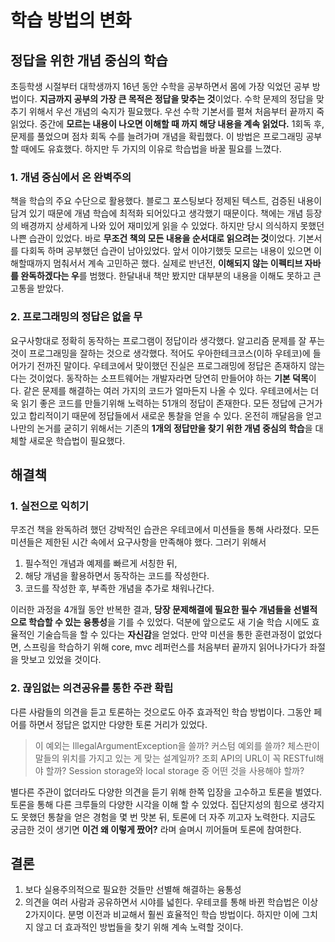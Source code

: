 # 학습 방법의 변화

## 정답을 위한 개념 중심의 학습

초등학생 시절부터 대학생까지 16년 동안 수학을 공부하면서 몸에 가장 익었던 공부 방법이다. **지금까지 공부의 가장 큰 목적은 정답을 맞추는 것**이었다. 수학 문제의 정답을 맞추기 위해서 우선 개념의 숙지가 필요했다. 우선 수학 기본서를 펼쳐 처음부터 끝까지 죽 읽었다. 중간에 **모르는 내용이 나오면 이해할 때 까지 해당 내용을 계속 읽었다.** 1회독 후, 문제를 풀었으며 점차 회독 수를 늘려가며 개념을 확립했다. 이 방법은 프로그래밍 공부할 때에도 유효했다. 하지만 두 가지의 이유로 학습법을 바꿀 필요를 느꼈다.

### 1. 개념 중심에서 온 완벽주의

책을 학습의 주요 수단으로 활용했다. 블로그 포스팅보다 정제된 텍스트, 검증된 내용이 담겨 있기 때문에 개념 학습에 최적화 되어있다고 생각했기 때문이다. 책에는 개념 등장의 배경까지 상세하게 나와 있어 재미있게 읽을 수 있었다. 하지만 당시 의식하지 못했던 나쁜 습관이 있었다. 바로 **무조건 책의 모든 내용을 순서대로 읽으려는 것**이었다. 기본서를 다회독 하며 공부했던 습관이 남아있었다. 앞서 이야기했듯 모르는 내용이 있으면 이해할때까지 멈춰서서 계속 고민하곤 했다. 실제로 반년전, **이해되지 않는 이펙티브 자바를 완독하겠다는 우**를 범했다. 한달내내 책만 봤지만 대부분의 내용을 이해도 못하고 큰 고통을 받았다.

### 2. 프로그래밍의 정답은 없을 무

요구사항대로 정확히 동작하는 프로그램이 정답이라 생각했다. 알고리즘 문제를 잘 푸는 것이 프로그래밍을 잘하는 것으로 생각했다. 적어도 우아한테크코스(이하 우테코)에 들어가기 전까진 말이다. 우테코에서 맞이했던 진실은 프로그래밍에 정답은 존재하지 않는다는 것이었다. 동작하는 소프트웨어는 개발자라면 당연히 만들어야 하는 **기본 덕목**이다. 같은 문제를 해결하는 여러 가지의 코드가 얼마든지 나올 수 있다. 우테코에서는 더욱 읽기 좋은 코드를 만들기위해 노력하는 51개의 정답이 존재한다. 모든 정답에 근거가 있고 합리적이기 때문에 정답들에서 새로운 통찰을 얻을 수 있다. 온전히 깨달음을 얻고 나만의 논거를 굳히기 위해서는 기존의 **1개의 정답만을 찾기 위한 개념 중심의 학습**을 대체할 새로운 학습법이 필요했다.

## 해결책

### 1. 실전으로 익히기

무조건 책을 완독하려 했던 강박적인 습관은 우테코에서 미션들을 통해 사라졌다. 모든 미션들은 제한된 시간 속에서 요구사항을 만족해야 했다. 그러기 위해서

1. 필수적인 개념과 예제를 빠르게 서칭한 뒤,
2. 해당 개념을 활용하면서 동작하는 코드를 작성한다.
3. 코드를 작성한 후, 부족한 개념을 추가로 채워나간다.

이러한 과정을 4개월 동안 반복한 결과,  **당장 문제해결에 필요한 필수 개념들을 선별적으로 학습할 수 있는 융통성**을 기를 수 있었다. 덕분에 앞으로도 새 기술 학습 시에도 효율적인 기술습득을 할 수 있다는 **자신감**을 얻었다. 만약 미션을 통한 훈련과정이 없었다면, 스프링을 학습하기 위해 core, mvc 레퍼런스를 처음부터 끝까지 읽어나가다가 좌절을 맛보고 있었을 것이다.

### 2. 끊임없는 의견공유를 통한 주관 확립

다른 사람들의 의견을 듣고 토론하는 것으로도 아주 효과적인 학습 방법이다. 그동안 페어를 하면서 정답은 없지만 다양한 토론 거리가 있었다.

> 이 예외는 IllegalArgumentException을 쓸까? 커스텀 예외를 쓸까?
> 체스판이 말들의 위치를 가지고 있는 게 맞는 설계일까?
> 조회 API의 URL이 꼭 RESTful해야 할까?
> Session storage와 local storage 중 어떤 것을 사용해야 할까?

별다른 주관이 없더라도 다양한 의견을 듣기 위해 한쪽 입장을 고수하고 토론을 벌였다. 토론을 통해 다른 크루들의 다양한 시각을 이해 할 수 있었다. 집단지성의 힘으로 생각지도 못했던 통찰을 얻은 경험을 몇 번 맛본 뒤, 토론에 더 자주 끼고자 노력한다. 지금도 궁금한 것이 생기면 **이건 왜 이렇게 짰어?** 라며 슬며시 끼어들며 토론에 참여한다.
## 결론
1. 보다 실용주의적으로 필요한 것들만 선별해 해결하는 융통성
2. 의견을 여러 사람과 공유하면서 시야를 넓힌다.
우테코를 통해 바뀐 학습법은 이상 2가지이다. 분명 이전과 비교해서 훨씬 효율적인 학습 방법이다. 하지만 이에 그치지 않고 더 효과적인 방법들을 찾기 위해 계속 노력할 것이다.